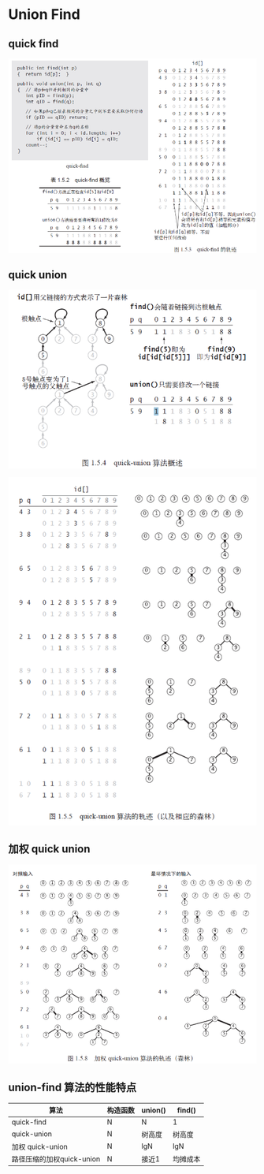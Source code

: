 # Union Find
## quick find
![](./assets/quick-find.png)

## quick union
![](./assets/quick-union.png)

![](./assets/quick-union-track.png)

## 加权 quick union
![](./assets/weighted-quick-union-track.png)

## union-find 算法的性能特点

| 算法                      | 构造函数 | union() | find()   |
| ------------------------- | -------- | ------- | -------- |
| quick-find                | N        | N       | 1        |
| quick-union               | N        | 树高度  | 树高度   |
| 加权 quick-union          | N        | lgN     | lgN      |
| 路径压缩的加权quick-union | N        | 接近1   | 均摊成本 |

